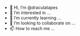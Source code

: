 - 👋 Hi, I’m @draculatapes
- 👀 I’m interested in ...
- 🌱 I’m currently learning ...
- 💞️ I’m looking to collaborate on ...
- 📫 How to reach me ...

<!---
draculatapes/draculatapes is a ✨ special ✨ repository because its `README.md` (this file) appears on your GitHub profile.
You can click the Preview link to take a look at your changes.
--->
